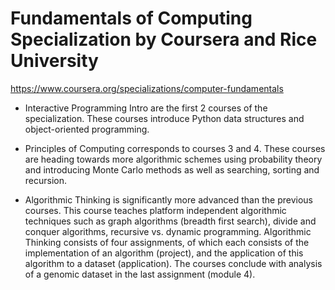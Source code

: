 # Fundamentals of Computing Specialization by Coursera and Rice University

https://www.coursera.org/specializations/computer-fundamentals

* Interactive Programming Intro are the first 2 courses of the specialization. These courses introduce Python data structures and object-oriented programming.

* Principles of Computing corresponds to courses 3 and 4. These courses are heading towards more algorithmic schemes using probability theory and introducing Monte Carlo methods as well as searching, sorting and recursion.

* Algorithmic Thinking is significantly more advanced than the previous courses. This course teaches platform independent algorithmic techniques such as graph algorithms (breadth first search), divide and conquer algorithms, recursive vs. dynamic programming. Algorithmic Thinking consists of four assignments, of which each consists of the implementation of an algorithm (project), and the application of this algorithm to a dataset (application). The courses conclude with analysis of a genomic dataset in the last assignment (module 4).





